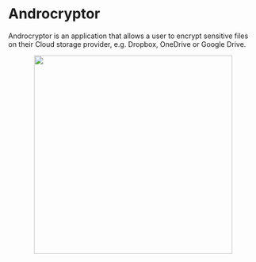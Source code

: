 # Androcryptor
Androcryptor is an application that allows a user to encrypt sensitive files on their Cloud storage provider, e.g. Dropbox, OneDrive or Google Drive. 

<div align="center">
    <img src="/screenshot/dropbo.jpg" width="400px"</img> 
</div>
